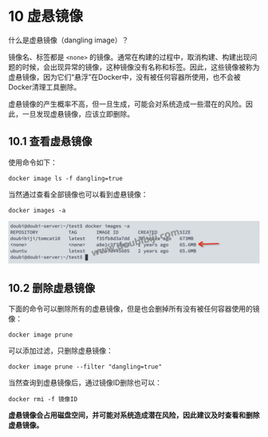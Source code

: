 # 10 虚悬镜像

什么是虚悬镜像（dangling image）？

镜像名、标签都是 `<none>` 的镜像。通常在构建的过程中，取消构建、构建出现问题的时候，会出现异常的镜像，这种镜像没有名称和标签。因此，这些镜像被称为虚悬镜像，因为它们“悬浮”在Docker中，没有被任何容器所使用，也不会被Docker清理工具删除。

虚悬镜像的产生概率不高，但一旦生成，可能会对系统造成一些潜在的风险。因此，一旦发现虚悬镜像，应该立即删除。

##  10.1 查看虚悬镜像

使用命令如下：

```
docker image ls -f dangling=true
```

当然通过查看全部镜像也可以看到虚悬镜像：

```
docker images -a
```

![](./images/20240226225159.d1f38995.jpg)

## 10.2 删除虚悬镜像

下面的命令可以删除所有的虚悬镜像，但是也会删掉所有没有被任何容器使用的镜像：

```
docker image prune
```

可以添加过滤，只删除虚悬镜像：

```
docker image prune --filter "dangling=true"
```




当然查询到虚悬镜像后，通过镜像ID删除也可以：

```
docker rmi -f 镜像ID
```


**虚悬镜像会占用磁盘空间，并可能对系统造成潜在风险，因此建议及时查看和删除虚悬镜像。**